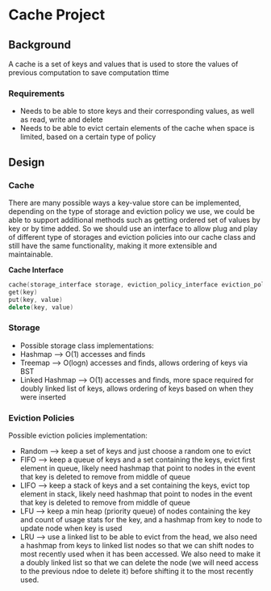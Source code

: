 # Cache Project
## Background
A cache is a set of keys and values that is used to store the values of previous computation to save computation ttime

### Requirements
- Needs to be able to store keys and their corresponding values, as well as read, write and delete
- Needs to be able to evict certain elements of the cache when space is limited, based on a certain type of policy
## Design
### Cache
There are many possible ways a key-value store can be implemented, depending on the type of storage and eviction policy we use, we could be able to support additional methods such as getting ordered set of values by key or by time added. So we should use an interface to allow plug and play of different type of storages and eviction policies into our cache class and still have the same functionality, making it more extensible and maintainable.

**Cache Interface**
```C++
cache(storage_interface storage, eviction_policy_interface eviction_policy, int capacity)
get(key)
put(key, value)
delete(key, value)
```
### Storage
- Possible storage class implementations:
- Hashmap --> O(1) accesses and finds
- Treemap --> O(logn) accesses and finds, allows ordering of keys via BST
- Linked Hashmap --> O(1) accesses and finds, more space required for doubly linked list of keys, allows ordering of keys based on when they were inserted

### Eviction Policies
Possible eviction policies implementation:
- Random --> keep a set of keys and just choose a random one to evict
- FIFO --> keep a queue of keys and a set containing the keys, evict first element in queue, likely need hashmap that point to nodes in the event that key is deleted to remove from middle of queue
- LIFO --> keep a stack of keys and a set containing the keys, evict top element in stack, likely need hashmap that point to nodes in the event that key is deleted to remove from middle of queue
- LFU --> keep a min heap (priority queue) of nodes containing the key and count of usage stats for the key, and a hashmap from key to node to update node when key is used
- LRU --> use a linked list to be able to evict from the head, we also need a hashmap from keys to linked list nodes so that we can shift nodes to most recently used when it has been accessed. We also need to make it a doubly linked list so that we can delete the node (we will need access to the previous ndoe to delete it) before shifting it to the most recently used.